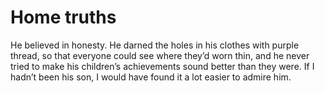 Home truths
===========He believed in honesty. He darned the holes in his clothes with purple thread, so that everyone could see where they’d worn thin, and he never tried to make his children’s achievements sound better than they were. If I hadn’t been his son, I would have found it a lot easier to admire him.